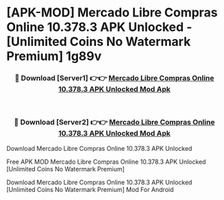 # [APK-MOD] Mercado Libre  Compras Online 10.378.3 APK Unlocked - [Unlimited Coins No Watermark Premium] 1g89v



<div align="center">
<h3>🔴 Download [Server1] 👉👉 <a href="https://momento.my/?title=Mercado_Libre__Compras_Online_10.378.3_APK_Unlocked">Mercado Libre  Compras Online 10.378.3 APK Unlocked Mod Apk</a></h3><br>

<h3>🔴 Download [Server2] 👉👉 <a href="https://momento.my/?title=Mercado_Libre__Compras_Online_10.378.3_APK_Unlocked">Mercado Libre  Compras Online 10.378.3 APK Unlocked Mod Apk</a></h3>
</div>



Download Mercado Libre  Compras Online 10.378.3 APK Unlocked 

Free APK MOD Mercado Libre  Compras Online 10.378.3 APK Unlocked [Unlimited Coins No Watermark Premium]

Download Mercado Libre  Compras Online 10.378.3 APK Unlocked [Unlimited Coins No Watermark Premium] Mod For Android
